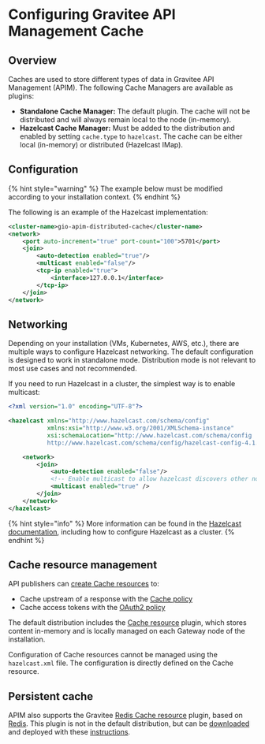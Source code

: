 # Configuring Gravitee API Management Cache

## Overview

Caches are used to store different types of data in Gravitee API Management (APIM). The following Cache Managers are available as plugins:

* **Standalone Cache Manager:** The default plugin. The cache will not be distributed and will always remain local to the node (in-memory).
* **Hazelcast Cache Manager:** Must be added to the distribution and enabled by setting `cache.type` to `hazelcast`. The cache can be either local (in-memory) or distributed (Hazelcast IMap).&#x20;

## Configuration

{% hint style="warning" %}
The example below must be modified according to your installation context.
{% endhint %}

The following is an example of the Hazelcast implementation:

```xml
<cluster-name>gio-apim-distributed-cache</cluster-name>
<network>
    <port auto-increment="true" port-count="100">5701</port>
    <join>
        <auto-detection enabled="true"/>
        <multicast enabled="false"/>
        <tcp-ip enabled="true">
            <interface>127.0.0.1</interface>
        </tcp-ip>
    </join>
</network>
```

## Networking

Depending on your installation (VMs, Kubernetes, AWS, etc.​), there are multiple ways to configure Hazelcast networking. The default configuration is designed to work in standalone mode. Distribution mode is not relevant to most use cases and not recommended.

If you need to run Hazelcast in a cluster, the simplest way is to enable multicast:

```xml
<?xml version="1.0" encoding="UTF-8"?>

<hazelcast xmlns="http://www.hazelcast.com/schema/config"
           xmlns:xsi="http://www.w3.org/2001/XMLSchema-instance"
           xsi:schemaLocation="http://www.hazelcast.com/schema/config
           http://www.hazelcast.com/schema/config/hazelcast-config-4.1.xsd">

    <network>
        <join>
            <auto-detection enabled="false"/>
            <!-- Enable multicast to allow hazelcast discovers other nodes -->
            <multicast enabled="true" />
        </join>
    </network>
</hazelcast>
```

{% hint style="info" %}
More information can be found in the [Hazelcast documentation](https://docs.hazelcast.org/docs), including how to configure Hazelcast as a cluster.
{% endhint %}

## Cache resource management

API publishers can [create Cache resources](../using-the-product/manging-your-apis-with-gravitee-api-management/configuring-apis-with-the-gravitee-api-management/resources.md#how-to-create-a-resource) to:

* Cache upstream of a response with the [Cache policy](../using-the-product/manging-your-apis-with-gravitee-api-management/policy-studio/policies-for-you-apis/a-c/cache.md)
* Cache access tokens with the [OAuth2 policy](../using-the-product/manging-your-apis-with-gravitee-api-management/policy-studio/policies-for-you-apis/l-p/oauth2/)

The default distribution includes the [Cache resource](../using-the-product/manging-your-apis-with-gravitee-api-management/configuring-apis-with-the-gravitee-api-management/resources.md#cache) plugin, which stores content in-memory and is locally managed on each Gateway node of the installation.

Configuration of Cache resources cannot be managed using the `hazelcast.xml` file. The configuration is directly defined on the Cache resource.

## Persistent cache

APIM also supports the Gravitee [Redis Cache resource](../using-the-product/manging-your-apis-with-gravitee-api-management/configuring-apis-with-the-gravitee-api-management/resources.md#cache-redis) plugin, based on [Redis](https://redis.io/documentation). This plugin is not in the default distribution, but can be [downloaded](https://download.gravitee.io/#graviteeio-apim/plugins/resources/gravitee-resource-cache-redis/) and deployed with these [instructions](../overview/plugins-and-api-definitions-for-gravitee-api-management/plugins/#deployment).
